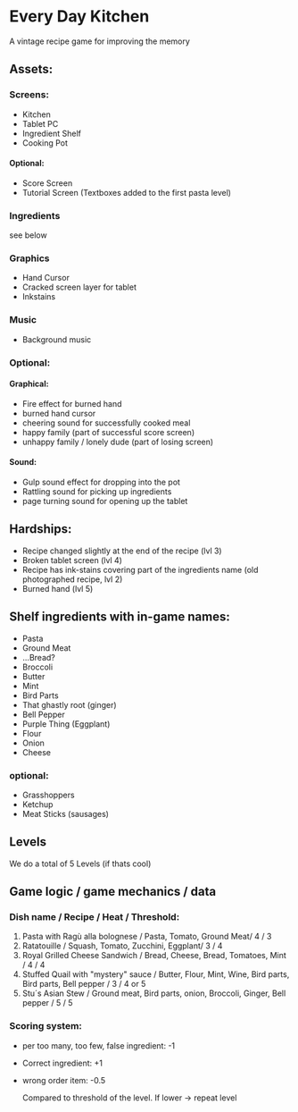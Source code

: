 # Every Day Kitchen
A vintage recipe game for improving the memory


## Assets: 
### Screens: 
* Kitchen 
* Tablet PC 
* Ingredient Shelf
* Cooking Pot
#### Optional: 
* Score Screen
* Tutorial Screen (Textboxes added to the first pasta level)

### Ingredients
see below

### Graphics
* Hand Cursor
* Cracked screen layer for tablet
* Inkstains
	
### Music
* Background music
### Optional: 
#### Graphical:
* Fire effect for burned hand
* burned hand cursor
* cheering sound for successfully cooked meal
* happy family (part of successful score screen)
* unhappy family / lonely dude (part of losing screen)
		
#### Sound: 
* Gulp sound effect for dropping into the pot
* Rattling sound for picking up ingredients
* page turning sound for opening up the tablet 
			 

## Hardships: 
* Recipe changed slightly at the end of the recipe (lvl 3)
* Broken tablet screen (lvl 4)
* Recipe has ink-stains covering part of the ingredients name (old photographed recipe, lvl 2)
* Burned hand (lvl 5)
		

## Shelf ingredients with in-game names:

* Pasta
* Ground Meat
* ...Bread?
* Broccoli
* Butter
* Mint
* Bird Parts
* That ghastly root (ginger)
* Bell Pepper
* Purple Thing (Eggplant)
* Flour
* Onion
* Cheese

### optional:

* Grasshoppers
* Ketchup
* Meat Sticks (sausages)


## Levels
We do a total of 5 Levels (if thats cool)


## Game logic / game mechanics / data
### Dish name / Recipe / Heat / Threshold:

1. Pasta with Ragù alla bolognese / Pasta, Tomato, Ground Meat/ 4 / 3
2. Ratatouille / Squash, Tomato, Zucchini, Eggplant/ 3 / 4
3. Royal Grilled Cheese Sandwich / Bread, Cheese, Bread, Tomatoes, Mint / 4 / 4
4. Stuffed Quail with "mystery" sauce / Butter, Flour, Mint, Wine, Bird parts, Bird parts, Bell pepper / 3 / 4 or 5
5. Stu´s Asian Stew / Ground meat, Bird parts, onion, Broccoli, Ginger, Bell pepper / 5 / 5


### Scoring system:

* per too many, too few, false ingredient: -1
* Correct ingredient: +1
* wrong order item: -0.5
  
  Compared to threshold of the level. If lower -> repeat level
